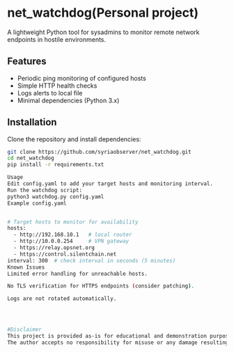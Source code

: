 # net_watchdog(Personal project)

A lightweight Python tool for sysadmins to monitor remote network endpoints in hostile environments.

## Features
- Periodic ping monitoring of configured hosts
- Simple HTTP health checks
- Logs alerts to local file
- Minimal dependencies (Python 3.x)

## Installation
Clone the repository and install dependencies:
```bash
git clone https://github.com/syriaobserver/net_watchdog.git
cd net_watchdog
pip install -r requirements.txt

Usage
Edit config.yaml to add your target hosts and monitoring interval.
Run the watchdog script:
python3 watchdog.py config.yaml
Example config.yaml


# Target hosts to monitor for availability
hosts:
  - http://192.168.10.1   # local router
  - http://10.0.0.254     # VPN gateway
  - https://relay.opsnet.org
  - https://control.silentchain.net
interval: 300  # check interval in seconds (5 minutes)
Known Issues
Limited error handling for unreachable hosts.

No TLS verification for HTTPS endpoints (consider patching).

Logs are not rotated automatically.




#Disclaimer
This project is provided as-is for educational and demonstration purposes only.
The author accepts no responsibility for misuse or any damage resulting from its use in production environments.

